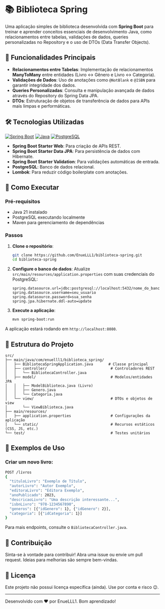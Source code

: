 # 📚 Biblioteca Spring

Uma aplicação simples de biblioteca desenvolvida com **Spring Boot** para treinar e aprender conceitos essenciais de desenvolvimento Java, como relacionamentos entre tabelas, validações de dados, queries personalizadas no Repository e o uso de DTOs (Data Transfer Objects).

## 🌟 Funcionalidades Principais

- **Relacionamentos entre Tabelas**: Implementação de relacionamentos **ManyToMany** entre entidades (Livro ↔ Gênero e Livro ↔ Categoria).
- **Validações de Dados**: Uso de anotações como `@NotBlank` e `@ISBN` para garantir integridade dos dados.
- **Queries Personalizadas**: Consulta e manipulação avançada de dados através do Repository do Spring Data JPA.
- **DTOs**: Estruturação de objetos de transferência de dados para APIs mais limpas e performáticas.

## 🛠️ Tecnologias Utilizadas

[![Spring Boot](https://img.shields.io/badge/Spring%20Boot-3.5.7-brightgreen)](https://spring.io/projects/spring-boot)
[![Java](https://img.shields.io/badge/Java-21-orange)](https://www.java.com/)
[![PostgreSQL](https://img.shields.io/badge/PostgreSQL-15.4-blue)](https://www.postgresql.org/)

- **Spring Boot Starter Web**: Para criação de APIs REST.
- **Spring Boot Starter Data JPA**: Para persistência de dados com Hibernate.
- **Spring Boot Starter Validation**: Para validações automáticas de entrada.
- **PostgreSQL**: Banco de dados relacional.
- **Lombok**: Para reduzir código boilerplate com anotações.

## 🚀 Como Executar

### Pré-requisitos
- Java 21 instalado
- PostgreSQL executando localmente
- Maven para gerenciamento de dependências

### Passos
1. **Clone o repositório**:
   ```bash
   git clone https://github.com/EnueLLL1/biblioteca-spring.git
   cd biblioteca-spring
   ```

2. **Configure o banco de dados**: Atualize `src/main/resources/application.properties` com suas credenciais do PostgreSQL:
   ```properties
   spring.datasource.url=jdbc:postgresql://localhost:5432/nome_do_banco
   spring.datasource.username=seu_usuario
   spring.datasource.password=sua_senha
   spring.jpa.hibernate.ddl-auto=update
   ```

3. **Execute a aplicação**:
   ```bash
   mvn spring-boot:run
   ```

A aplicação estará rodando em `http://localhost:8080`.

## 📁 Estrutura do Projeto

```
src/
├── main/java/com/enuelll1/biblioteca_spring/
│   ├── BibliotecaSpringApplication.java       # Classe principal
│   ├── controller/                             # Controladores REST
│   │   └── BibliotecaController.java
│   ├── model/                                  # Modelos/entidades JPA
│   │   ├── ModelBiblioteca.java (Livro)
│   │   ├── Genero.java
│   │   └── Categoria.java
│   └── view/                                   # DTOs e objetos de view
│       └── ViewBiblioteca.java
├── main/resources/
│   ├── application.properties                  # Configurações da aplicação
│   └── static/                                 # Recursos estáticos (CSS, JS, etc.)
└── test/                                       # Testes unitários
```

## 🎯 Exemplos de Uso

### Criar um novo livro:
```bash
POST /livros
{
  "tituloLivro": "Exemplo de Título",
  "autorLivro": "Autor Exemplo",
  "editoraLivro": "Editora Exemplo",
  "anoPublicado": 2023,
  "descricaoLivro": "Uma descrição interessante...",
  "isbnLivro": "978-1234567890",
  "generos": [{"idGenero": 1}, {"idGenero": 2}],
  "categoria": [{"idCategoria": 1}]
}
```

Para mais endpoints, consulte o `BibliotecaController.java`.

## 🤝 Contribuição

Sinta-se à vontade para contribuir! Abra uma issue ou envie um pull request. Ideias para melhorias são sempre bem-vindas.

## 📄 Licença

Este projeto não possui licença específica (ainda). Use por conta e risco 😉.

---

Desenvolvido com ❤️ por EnueLLL1. Bom aprendizado!
